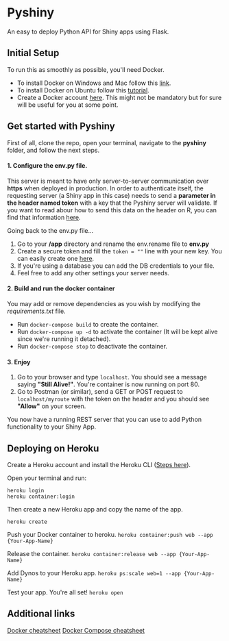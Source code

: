 # Pyshiny

An easy to deploy Python API for Shiny apps using Flask.

## Initial Setup

To run this as smoothly as possible, you'll need Docker. 

* To install Docker on Windows and Mac follow this [link](https://www.docker.com/get-started).
* To install Docker on Ubuntu follow this [tutorial](https://docs.docker.com/install/linux/docker-ce/ubuntu/). 
* Create a Docker account [here](https://hub.docker.com/). This might not be mandatory but for sure will be useful for you at some point.

## Get started with Pyshiny

First of all, clone the repo, open your terminal, navigate to the **pyshiny** folder, and follow the next steps.

#### 1. Configure the env.py file.

This server is meant to have only server-to-server communication over **https** when deployed in production. In order to authenticate itself, the requesting server (a Shiny app in this case) needs to send a **parameter in the header named token** with a key that the Pyshiny server will validate. If you want to read abour how to send this data on the header on R, you can find that information [here](https://rdrr.io/cran/httr/man/add_headers.html).

Going back to the env.py file...

1. Go to your **/app** directory and rename the env.rename file to **env.py**
2. Create a secure token and fill the `token = ""` line with your new key. You can easily create one [here](https://randomkeygen.com/).
3. If you're using a database you can add the DB credentials to your file.
4. Feel free to add any other settings your server needs.

#### 2. Build and run the docker container

You may add or remove dependencies as you wish by modifying the *requirements.txt* file.

* Run `docker-compose build` to create the container.
* Run `docker-compose up -d` to activate the container (It will be kept alive since we're running it detached).
* Run `docker-compose stop` to deactivate the container.

#### 3. Enjoy

1. Go to your browser and type `localhost`. You should see a message saying **"Still Alive!"**. You're container is now running on port 80.
2. Go to Postman (or similar), send a GET or POST request to `localhost/myroute` with the token on the header and you should see **"Allow"** on your screen.

You now have a running REST server that you can use to add Python functionality to your Shiny App.

## Deploying on Heroku

Create a Heroku account and install the Heroku CLI ([Steps here](https://devcenter.heroku.com/articles/heroku-cli)).

Open your terminal and run:

```
heroku login
heroku container:login
```
Then create a new Heroku app and copy the name of the app.

`heroku create`

Push your Docker container to heroku.
`heroku container:push web --app {Your-App-Name}`

Release the container.
`heroku container:release web --app {Your-App-Name}`

Add Dynos to your Heroku app.
`heroku ps:scale web=1 --app {Your-App-Name}`

Test your app. You're all set!
`heroku open`

## Additional links

[Docker cheatsheet](https://gist.github.com/bradtraversy/89fad226dc058a41b596d586022a9bd3)
[Docker Compose cheatsheet](https://devhints.io/docker-compose)

